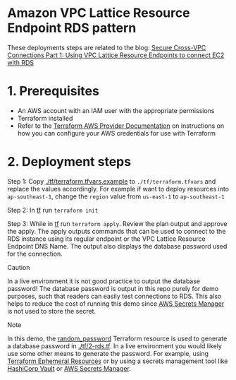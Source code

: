 # Amazon VPC Lattice Resource Endpoint RDS pattern

These deployments steps are related to the blog: [Secure Cross-VPC Connections Part 1: Using VPC Lattice Resource Endpoints to connect EC2 with RDS](https://community.aws/content/2tZ6otUL4R75zVO8jGat3cLkBD3/secure-cross-vpc-connections-part-1-using-vpc-lattice-resource-endpoints-to-connect-ec2-with-rds)

# 1. Prerequisites

- An AWS account with an IAM user with the appropriate permissions
- Terraform installed
- Refer to the [Terraform AWS Provider Documentation](https://registry.terraform.io/providers/hashicorp/aws/latest/docs#environment-variables) on instructions on how you can configure your AWS credentials for use with Terraform

# 2. Deployment steps

Step 1: Copy [./tf/terraform.tfvars.example](./tf/terraform.tfvars.example) to `./tf/terraform.tfvars` and replace the values accordingly. For example if want to deploy resources into `ap-southeast-1`, change the `region` value from `us-east-1` to `ap-southeast-1`

Step 2: In [tf](./tf/) run `terraform init`

Step 3: While in [tf](./tf/) run `terraform apply`. Review the plan output and approve the apply. The apply outputs commands that can be used to connect to the RDS instance using its regular endpoint or the VPC Lattice Resource Endpoint DNS Name. The output also displays the database password used for the connection.

> [!CAUTION]
> In a live environment it is not good practice to output the database password! The database password is output in this repo purely for demo purposes, such that readers can easily test connections to RDS. This also helps to reduce the cost of running this demo since [AWS Secrets Manager](https://aws.amazon.com/secrets-manager/) is not used to store the secret.

> [!NOTE]
> In this demo, the [random_password](https://registry.terraform.io/providers/hashicorp/random/latest/docs/resources/password) Terraform resource is used to generate a database password in [./tf/2-rds.tf](./tf/2-rds.tf). In a live environment you would likely use some other means to generate the password. For example, using [Terraform Ephemeral Resources](https://developer.hashicorp.com/terraform/language/resources/ephemeral) or by using a secrets management tool like [HashiCorp Vault](https://www.hashicorp.com/en/products/vault) or [AWS Secrets Manager](https://aws.amazon.com/secrets-manager/).